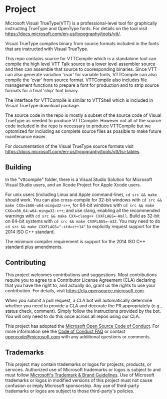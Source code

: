 # Project

Microsoft Visual TrueType(VTT) is a professional-level tool for graphically instructing TrueType and OpenType fonts. 
For details on the tool visit https://docs.microsoft.com/en-us/typography/tools/vtt/. 

Visual TrueType compiles binary from source formats included in the fonts that are instructed with Visual TrueType. 

This repo contains source for VTTCompile which is a standalone tool can compile the high level VTT Talk source
to a lower level assembler source and then can assemble that source to cooresponding binaries. Since VTT can also 
generate variation 'cvar' for variable fonts, VTTCompile can also compile the 'cvar' from source format. VTTCompile
also includes file management functions to prepare a font for production and to strip source formats for a final 
'ship' font binary. 

The interface for VTTCompile is similar to VTTShell which is included in Visual TrueType download package. 

The source code in the repo is mostly a subset of the source code of Visual TrueType as needed to produce VTTCompile. 
However not all of the source code included in the repo is necessary to produce VTTCompile but we optomized for including 
as complete source files as possible to make future maintenance easier. 

For documentation of the Visual TrueType source formats visit https://docs.microsoft.com/en-us/typography/tools/vtt/tsi-tables. 

## Building

In the "vttcompile" folder, there is a Visual Studio Solution for Microsoft Visual Studio users,
and an Xcode Project For Apple Xcode users.

For unix users (including Linux and Apple command-line), `cd src && make` should work. You
can also cross-compile for 32-bit windows with `cd src && make CXX=i686-w64-mingw32-c++`,
for 64-bit windows with `cd src && make CXX=x86_64-w64-mingw32-c++`; and use clang,
enabling all the recommended warnings with `cd src && make CXX=clang++ CXXFLAGS=-Wall`.
Build as 32-bit on 64-bit systems with `cd src && make CXXFLAGS=-m32`.
You may need to do `cd src && make CXXFLAGS="-std=c++14"` to explicitly request
support for the 2014 ISO C++ standard.

The minimum compiler requirement is support for the 2014 ISO C++ standard plus amendments.

## Contributing

This project welcomes contributions and suggestions.  Most contributions require you to agree to a
Contributor License Agreement (CLA) declaring that you have the right to, and actually do, grant us
the rights to use your contribution. For details, visit https://cla.opensource.microsoft.com.

When you submit a pull request, a CLA bot will automatically determine whether you need to provide
a CLA and decorate the PR appropriately (e.g., status check, comment). Simply follow the instructions
provided by the bot. You will only need to do this once across all repos using our CLA.

This project has adopted the [Microsoft Open Source Code of Conduct](https://opensource.microsoft.com/codeofconduct/).
For more information see the [Code of Conduct FAQ](https://opensource.microsoft.com/codeofconduct/faq/) or
contact [opencode@microsoft.com](mailto:opencode@microsoft.com) with any additional questions or comments.

## Trademarks

This project may contain trademarks or logos for projects, products, or services. Authorized use of Microsoft 
trademarks or logos is subject to and must follow 
[Microsoft's Trademark & Brand Guidelines](https://www.microsoft.com/en-us/legal/intellectualproperty/trademarks/usage/general).
Use of Microsoft trademarks or logos in modified versions of this project must not cause confusion or imply Microsoft sponsorship.
Any use of third-party trademarks or logos are subject to those third-party's policies.
